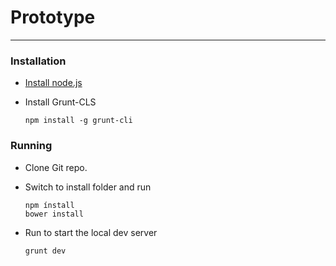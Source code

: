 # Prototype

***

### Installation

* [Install node.js](http://nodejs.org/download/)
* Install Grunt-CLS

	```
	npm install -g grunt-cli
	```

### Running

* Clone Git repo.
* Switch to install folder and run

	```
	npm ínstall
	bower install
	```
* Run to start the local dev server

 	```
	grunt dev
	```


